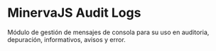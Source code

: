 # MinervaJS Audit Logs
Módulo de gestión de mensajes de consola para su uso en auditoria, depuración, informativos, avisos y error.
